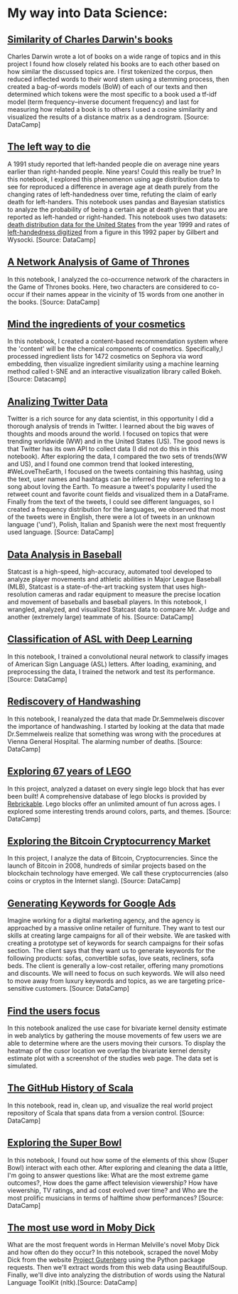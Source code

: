 # My way into Data Science:

## [Similarity of Charles Darwin's books](https://github.com/fayucci/my-projects/blob/master/Similarity_Charles_Darwin's_books/Charles_Darwin's_books.ipynb)
Charles Darwin wrote a lot of books on a wide range of topics and in this project I found how closely related his books are to each other based on how similar the discussed topics are.
I  first tokenized the corpus, then reduced inflected words to their word stem using a stemming process, then created a bag-of-words models (BoW) of each of our texts and then determined which tokens were the most specific to a book used a tf-idf model (term frequency–inverse document frequency) and last for measuring how related a book is to others I used a cosine similarity and visualized the results of a distance matrix as a dendrogram. [Source: DataCamp]

## [The left way to die](https://github.com/fayucci/my-projects/blob/master/The_left_way_to_die/notebook_left_handed.ipynb)
A 1991 study reported that left-handed people die on average nine years earlier than right-handed people. Nine years! Could this really be true? 
In this notebook, I explored this phenomenon using age distribution data to see for reproduced a difference in average age at death purely from the changing rates of left-handedness over time, refuting the claim of early death for left-handers. This notebook uses pandas and Bayesian statistics to analyze the probability of being a certain age at death given that you are reported as left-handed or right-handed. This notebook uses two datasets: [death distribution data for the United States](https://www.cdc.gov/nchs/data/statab/vs00199_table310.pdf) from the year 1999 and rates of [left-handedness digitized](https://pubmed.ncbi.nlm.nih.gov/1528408/) from a figure in this 1992 paper by Gilbert and Wysocki. [Source: DataCamp]

## [A Network Analysis of Game of Thrones](https://github.com/fayucci/my-projects/blob/master/A_Network_Analysis_of_Game_of_Thrones/notebook_games_of_thrones.ipynb)
In this notebook, I analyzed the co-occurrence network of the characters in the Game of Thrones books. Here, two characters are considered to co-occur if their names appear in the vicinity of 15 words from one another in the books. [Source: DataCamp]

## [Mind the ingredients of your cosmetics](https://github.com/fayucci/my-projects/blob/master/Mind_the_ingredients_of_your_cosmetics/notebook_cosmetics.ipynb)
 In this notebook, I created a content-based recommendation system where the 'content' will be the chemical components of cosmetics. Specifically,I processed ingredient lists for 1472 cosmetics on Sephora via word embedding, then visualize ingredient similarity using a machine learning method called t-SNE and an interactive visualization library called Bokeh. [Source: Datacamp]
 
## [Analizing Twitter Data]()
Twitter is a rich source for any data scientist, in this opportunity I did a thorough analysis of trends in Twitter.
I learned about the  big waves of thoughts and moods around the world. I focused on topics that were trending worldwide (WW) and in the United States (US).
The good news is that Twitter has its own API to collect data (I did not do this in this notebook).
After exploring the data, I compared the two sets of trends(WW and US), and I found one common trend that looked interesting, #WeLoveTheEarth, I focused on the tweets containing this hashtag, using the text, user names and hashtags can be inferred they were referring to a song about loving the Earth. 
To measure a tweet's popularity I used the retweet count and favorite count fields and visualized them in a DataFrame.
Finally from the text of the tweets, I could see different languages, so I created a frequency distribution for the languages, we observed  that most of the tweets were in English, there were a lot of tweets in an unknown language ('und'), Polish, Italian and Spanish were the next most frequently used language. [Source: DataCamp]

 
## [Data Analysis in Baseball](https://github.com/fayucci/my-projects/blob/master/Data_Analysis_in_Baseball/notebook_baseball.ipynb)
Statcast is a high-speed, high-accuracy, automated tool developed to analyze player movements and athletic abilities in Major League Baseball (MLB), Statcast is a state-of-the-art tracking system that uses high-resolution cameras and radar equipment to measure the precise location and movement of baseballs and baseball players.
In this notebook, I wrangled, analyzed, and visualized Statcast data to compare Mr. Judge and another (extremely large) teammate of his. [Source: DataCamp]

## [Classification of ASL with Deep Learning](https://github.com/fayucci/my-projects/blob/master/Classification_of_ASL_with_Deep_Learning/notebook_asl.ipynb) 
In this notebook, I trained a convolutional neural network to classify images of American Sign Language (ASL) letters. After loading, examining, and preprocessing the data, I trained the network and test its performance. [Source: DataCamp]

## [Rediscovery of Handwashing](https://github.com/fayucci/my-projects/blob/master/Rediscovery_of_Handwashing/notebook_semmelweis.ipynb)
In this notebook, I reanalyzed the data that made Dr.Semmelweis discover the importance of handwashing. I started by looking at the data that made Dr.Semmelweis realize that something was wrong with the procedures at Vienna General Hospital. The alarming number of deaths. [Source: DataCamp]
 
## [Exploring 67 years of LEGO](https://github.com/fayucci/my-projects/blob/master/Exploring_67_years_of_LEGO/notebook_lego.ipynb)
In this project, analyzed a dataset on every single lego block that has ever been built! A comprehensive database of lego blocks is provided by [Rebrickable](https://rebrickable.com/downloads/). Lego blocks offer an unlimited amount of fun across ages. I explored some interesting trends around colors, parts, and themes. [Source: DataCamp]
 
 ## [Exploring the Bitcoin Cryptocurrency Market](https://github.com/fayucci/my-projects/blob/master/Exploring_the_Bitcoin_Cryptocurrency_Market/notebook_bitcoins.ipynb)
In this project, I analyze the data of Bitcoin, Cryptocurrencies. Since the launch of Bitcoin in 2008, hundreds of similar projects based on the blockchain technology have emerged. We call these cryptocurrencies (also coins or cryptos in the Internet slang). [Source: DataCamp]
 
 ## [Generating Keywords for Google Ads](https://github.com/fayucci/my-projects/blob/maste/Generating_Keywords_for_Google_Ads/notebook_ads.ipynb)
Imagine working for a digital marketing agency, and the agency is approached by a massive online retailer of furniture. They want to test our skills at creating large campaigns for all of their website. We are tasked with creating a prototype set of keywords for search campaigns for their sofas section. The client says that they want us to generate keywords for the following products: sofas, convertible sofas, love seats, recliners, sofa beds.
The client is generally a low-cost retailer, offering many promotions and discounts. We will need to focus on such keywords. We will also need to move away from luxury keywords and topics, as we are targeting price-sensitive customers. [Source: DataCamp]

 
 ## [Find the users focus](https://github.com/fayucci/my-projects/blob/master/Find_the_users_focus/mouse_streamplot.ipynb)
 In this notebook analized the use case for bivariate kernel density estimate in web analytics by gathering the mouse movements of few users we are able to determine where are the users moving their cursors. To display the heatmap of the cusor location we overlap the bivariate kernel density estimate plot with a screenshot of the studies web page. The data set is simulated.

 
 ## [The GitHub History of Scala](https://github.com/fayucci/my-projects/blob/master/The_GitHub_History_of_Scala/notebook_scale.ipynb)
 In this notebook, read in, clean up, and visualize the real world project repository of Scala that spans data from a version control. [Source: DataCamp]
 
 ## [Exploring the Super Bowl](https://github.com/fayucci/my-projects/blob/master/Exploring_the_Super_Bowl/notebook_super_bowl.ipynb)
In this notebook, I found out how some of the elements of this show (Super Bowl) interact with each other. After exploring and cleaning the data a little, I'm going to answer questions like: What are the most extreme game outcomes?, How does the game affect television viewership? How have viewership, TV ratings, and ad cost evolved over time? and Who are the most prolific musicians in terms of halftime show performances? [Source: DataCamp]
 
 ## [The most use word in Moby Dick](https://github.com/fayucci/my-projects/blob/master/The_most_use_word_in_Moby_Dick/notebook_moby_dick.ipynb)
 What are the most frequent words in Herman Melville's novel Moby Dick and how often do they occur?
In this notebook, scraped the novel Moby Dick from the website [Project Gutenberg](https://www.gutenberg.org/) using the Python package requests. Then we'll extract words from this web data using BeautifulSoup. Finally, we'll dive into analyzing the distribution of words using the Natural Language ToolKit (nltk).[Source: DataCamp] 
